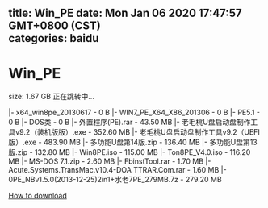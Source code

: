 
title: Win_PE
date: Mon Jan 06 2020 17:47:57 GMT+0800 (CST)    
categories: baidu
---

# Win_PE
size: 1.67 GB
 正在跳转中...
 
|- x64_win8pe_20130617 - 0 B
|- WIN7_PE_X64_X86_201306 - 0 B
|- PE5.1 - 0 B
|- DOS类 - 0 B
|- 外置程序(PE).rar - 43.50 MB
|- 老毛桃U盘启动盘制作工具v9.2（装机版版）.exe - 352.60 MB
|- 老毛桃U盘启动盘制作工具v9.2（UEFI版）.exe - 483.90 MB
|- 多功能U盘第14版.zip - 136.40 MB
|- 多功能U盘第13版.zip - 132.80 MB
|- Win8PE.iso - 115.00 MB
|- Ton8PE_V4.0.iso - 116.20 MB
|- MS-DOS 7.1.zip - 2.60 MB
|- FbinstTool.rar - 1.70 MB
|- Acute.Systems.TransMac.v10.4-DOA TTRAR.Com.rar - 1.60 MB
|- 0PE_NBv1.5.0(2013-12-25)2in1+水老7PE_279MB.7z - 279.20 MB

[How to download](https://bpcam.bemobtrk.com/go/2ceec3aa-1ca2-46d6-b9ff-aaa5c184517c?jno=4487)